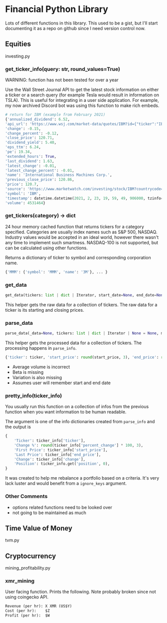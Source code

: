 # Financial Python Library

Lots of different functions in this library. This used to be a gist, but I'll start documenting
it as a repo on github since I need version control now.

## Equities

investing.py

### get_ticker_info(query: str, round_values=True)

WARNING: function has not been tested for over a year

Use the Wall Street Journal API to get the latest stock information on either
a ticker or a search query (for example Tesla would result in information on TSLA).
This is useful for integrating in a user side application. For example, my now archived Discord bot
was using this function to make rich embeds.

```py
# return for IBM (example from February 2021)
{'annualized_dividend': 6.52,
'api_url': 'https://www.wsj.com/market-data/quotes/IBM?id={"ticker":"IBM","countryCode":"US","path":"IBM"}&type=quotes_chart',
'change': -0.15,
'change_percent': -0.12,
'close_price': 120.71,
'dividend_yield': 5.40,
'eps_ttm': 6.24,
'pe': 19.34,
'extended_hours': True,
'last_dividend': 1.63,
'latest_change': -0.01,
'latest_change_percent': -0.01,
'name': 'International Business Machines Corp.',
'previous_close_price': 120.86,
'price': 120.7,
'source': 'https://www.marketwatch.com/investing/stock/IBM?countrycode=US',
'symbol': 'IBM',
'timestamp': datetime.datetime(2021, 2, 23, 19, 59, 49, 906000, tzinfo=<StaticTzInfo 'GMT'>),
'volume': 4531464}
```

### get_tickers(category) -> dict

24 hour memory cached function that returns tickers for a category specified.
Categories are usually index names such as S&P 500, NASDAQ. Industry values
would be accepted in an ideal world, however there wasn't any time to implement such
smartness. NASDAQ-100 is not supported, but can be calculated using other functions.

Returns a dictionary of ticker to symbol and corresponding corporation name.

```py
{'MMM': {'symbol': 'MMM', 'name': '3M'}, ... }
```

### get_data

```py
get_data(tickers: list | dict | Iterator, start_date=None, end_date=None, period='3mo', group_by='ticker', interval='1d', show_progress=True, threads: int | bool = 3)
```

This helper gets the raw data for a collection of tickers. The raw data
for a ticker is its starting and closing prices.

### parse_data

```py
parse_data(_data=None, tickers: list | dict | Iterator | None = None, market='ALL', sort_key=lambda x: x['percent_change'], of='day', start_date: date | None = None, end_date: date | None = None, sort_dec=True)
```

This helper gets the processed data for a collection of tickers. The processing happens in `parse_info`.

```py
{'ticker': ticker, 'start_price': round(start_price, 3), 'end_price': round(end_price, 3), 'change': round(change, 3), 'percent_change': percent_change, 'open_volume': start_volume, 'close_volume': end_volume}
```

- Average volume is incorrect
- Beta is missing
- Variation is also missing
- Assumes user will remember start and end date

### pretty_info(ticker_info)

You usually run this function on a collection of infos from the previous function when you
want information to be human readable.

The argument is one of the info dictionaries created from `parse_info` and the output is

```py
{
    'Ticker': ticker_info['ticker'],
    'Change %': round(ticker_info['percent_change'] * 100, 3),
    'First Price': ticker_info['start_price'],
    'Last Price': ticker_info['end_price'],
    'Change': ticker_info['change'],
    'Position': ticker_info.get('position', 0),
}
```

It was created to help me rebalance a portfolio based on a criteria.
It's very lack luster and would benefit from a `ignore_keys` argument.

### Other Comments

- options related functions need to be looked over
- not going to be maintained as much

## Time Value of Money

tvm.py

## Cryptocurrency

mining_profitability.py

### xmr_mining

User facing function. Prints the following. Note probably broken since not using coingecko API.

```txt
Revenue (per hr): X XMR (US$Y)
Cost (per hr):    $Z
Profit (per hr):  $W
```
